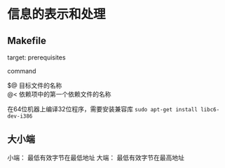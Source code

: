# 信息的表示和处理

## Makefile

target: prerequisites

command

$@ 目标文件的名称  
@< 依赖项中的第一个依赖文件的名称

在64位机器上编译32位程序，需要安装兼容库
`sudo apt-get install libc6-dev-i386`

## 大小端

小端： 最低有效字节在最低地址
大端： 最低有效字节在最高地址